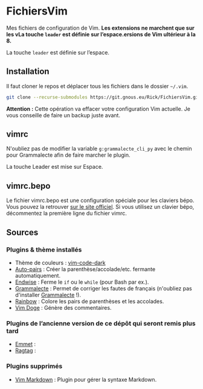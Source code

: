# FichiersVim

Mes fichiers de configuration de Vim. **Les extensions ne marchent que sur les vLa touche `leader` est définie sur l’espace.ersions de Vim ultérieur à la 8.**

La touche `leader` est définie sur l’espace.

## Installation

Il faut cloner le repos et déplacer tous les fichiers dans le dossier `~/.vim`.

```bash
git clone --recurse-submodules https://git.gnous.eu/Rick/FichiersVim.git
```

**Attention :** Cette opération va effacer votre configuration Vim actuelle. Je vous conseille de faire un backup juste avant.

## vimrc

N'oubliez pas de modifier la variable `g:grammalecte_cli_py` avec le chemin pour Grammalecte afin de faire marcher le plugin.

La touche Leader est mise sur Espace.

## vimrc.bepo

Le fichier vimrc.bepo est une configuration spéciale pour les claviers bépo. Vous pouvez la retrouver [sur le site officiel](https://bepo.fr/wiki/Vim#.7E.2F.vimrc). Si vous utilisez un clavier bépo, décommentez la première ligne du fichier vimrc.

## Sources

### Plugins & thème installés

* Thème de couleurs : [vim-code-dark](https://github.com/tomasiser/vim-code-dark)
* [Auto-pairs](https://github.com/jiangmiao/auto-pairs) : Créer la parenthèse/accolade/etc. fermante automatiquement.
* [Endwise](https://github.com/tpope/vim-endwise) : Ferme le `if` ou le `while` (pour Bash par ex.). 
* [Grammalecte](https://github.com/dpelle/vim-Grammalecte) : Permet de corriger les fautes de français (n'oubliez pas d'installer [Grammalecte](https://grammalecte.net/) !).
* [Rainbow](https://github.com/luochen1990/rainbow) : Colore les pairs de parenthèses et les accolades.
* [Vim Doge](https://github.com/kkoomen/vim-doge) : Génère des commentaires.

### Plugins de l’ancienne version de ce dépôt qui seront remis plus tard

* [Emmet](https://github.com/mattn/emmet-vim) : 
* [Ragtag](https://github.com/tpope/vim-ragtag) : 

### Plugins supprimés

* [Vim Markdown](https://github.com/plasticboy/vim-markdown) : Plugin pour gérer la syntaxe Markdown.
